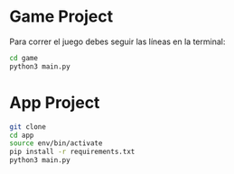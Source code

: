# Game Project

Para correr el juego debes seguir las líneas en la terminal:

``` sh
cd game
python3 main.py
```

# App Project

``` sh
git clone
cd app
source env/bin/activate
pip install -r requirements.txt
python3 main.py
```